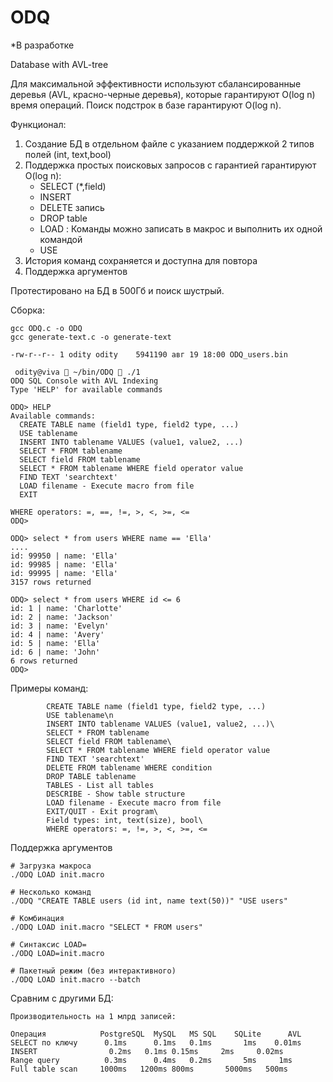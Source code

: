 # ODQ

*В разработке

Database with AVL-tree 

Для максимальной эффективности используют сбалансированные деревья (AVL, красно-черные деревья), которые гарантируют O(log n) время операций.
Поиск подстрок в базе гарантируют O(log n).

Функционал:
1) Создание БД в отдельном файле с указанием поддержкой 2 типов полей (int, text,bool)
2) Поддержка простых поисковых запросов с гарантией гарантируют O(log n):
   - SELECT (*,field)
   - INSERT
   - DELETE запись
   - DROP table
   - LOAD <file macros> : Команды можно записать в макрос и выполнить их одной командой
   - USE <db name> 
3) История команд сохраняется и доступна для повтора
4) Поддержка аргументов 

Протестировано на БД в 500Гб и поиск шустрый.

Сборка:
```
gcc ODQ.c -o ODQ
gcc generate-text.c -o generate-text
```


```
-rw-r--r-- 1 odity odity    5941190 авг 19 18:00 ODQ_users.bin
```

```
 odity@viva  ~/bin/ODQ  ./1  
ODQ SQL Console with AVL Indexing
Type 'HELP' for available commands

ODQ> HELP
Available commands:
  CREATE TABLE name (field1 type, field2 type, ...)
  USE tablename
  INSERT INTO tablename VALUES (value1, value2, ...)
  SELECT * FROM tablename
  SELECT field FROM tablename
  SELECT * FROM tablename WHERE field operator value
  FIND TEXT 'searchtext'
  LOAD filename - Execute macro from file
  EXIT

WHERE operators: =, ==, !=, >, <, >=, <=
ODQ> 
```

```
ODQ> select * from users WHERE name == 'Ella'
....
id: 99950 | name: 'Ella'
id: 99985 | name: 'Ella'
id: 99995 | name: 'Ella'
3157 rows returned
```

```
ODQ> select * from users WHERE id <= 6      
id: 1 | name: 'Charlotte'
id: 2 | name: 'Jackson'
id: 3 | name: 'Evelyn'
id: 4 | name: 'Avery'
id: 5 | name: 'Ella'
id: 6 | name: 'John'
6 rows returned
ODQ> 
```

Примеры команд:
```
        CREATE TABLE name (field1 type, field2 type, ...)
        USE tablename\n
        INSERT INTO tablename VALUES (value1, value2, ...)\
        SELECT * FROM tablename
        SELECT field FROM tablename\
        SELECT * FROM tablename WHERE field operator value
        FIND TEXT 'searchtext'
        DELETE FROM tablename WHERE condition
        DROP TABLE tablename
        TABLES - List all tables
        DESCRIBE - Show table structure
        LOAD filename - Execute macro from file
        EXIT/QUIT - Exit program\
        Field types: int, text(size), bool\
        WHERE operators: =, !=, >, <, >=, <=

```

Поддержка аргументов
```
# Загрузка макроса
./ODQ LOAD init.macro

# Несколько команд
./ODQ "CREATE TABLE users (id int, name text(50))" "USE users"

# Комбинация
./ODQ LOAD init.macro "SELECT * FROM users"

# Синтаксис LOAD=
./ODQ LOAD=init.macro

# Пакетный режим (без интерактивного)
./ODQ LOAD init.macro --batch
```

Сравним с другими БД:

```
Производительность на 1 млрд записей:

Операция         	PostgreSQL	MySQL	MS SQL	  SQLite	  AVL
SELECT по ключу	     0.1ms  	0.1ms	0.1ms	    1ms    0.01ms
INSERT	              0.2ms	  0.1ms	0.15ms	   2ms	   0.02ms
Range query	         0.3ms  	0.4ms	0.2ms    	5ms	    1ms
Full table scan	    1000ms	 1200ms	800ms	    5000ms	 500ms
```

